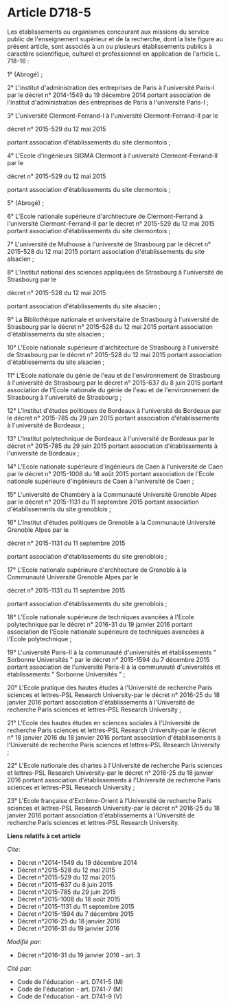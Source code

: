 # Article D718-5

Les établissements ou organismes concourant aux missions du service public de l'enseignement supérieur et de la recherche,
dont la liste figure au présent article, sont associés à un ou plusieurs établissements publics à caractère scientifique,
culturel et professionnel en application de l'article L. 718-16 :

1° (Abrogé) ;

2° L'institut d'administration des entreprises de Paris à l'université Paris-I par le décret n° 2014-1549 du 19 décembre 2014
portant association de l'institut d'administration des entreprises de Paris à l'université Paris-I ;

3° L'université Clermont-Ferrand-I à l'université Clermont-Ferrand-II par le 

décret n° 2015-529 du 12 mai 2015 

portant association d'établissements du site clermontois ;

4° L'Ecole d'ingénieurs SIGMA Clermont à l'université Clermont-Ferrand-II par le 

décret n° 2015-529 du 12 mai 2015 

portant association d'établissements du site clermontois ;

5° (Abrogé) ;

6° L'Ecole nationale supérieure d'architecture de Clermont-Ferrand à l'université Clermont-Ferrand-II par le 
décret n° 2015-529 du 12 mai 2015 
portant association d'établissements du site clermontois ;

7° L'université de Mulhouse à l'université de Strasbourg par le 
décret n° 2015-528 du 12 mai 2015 
portant association d'établissements du site alsacien ;

8° L'Institut national des sciences appliquées de Strasbourg à l'université de Strasbourg par le 

décret n° 2015-528 du 12 mai 2015 

portant association d'établissements du site alsacien ;

9° La Bibliothèque nationale et universitaire de Strasbourg à l'université de Strasbourg par le 
décret n° 2015-528 du 12 mai 2015 
portant association d'établissements du site alsacien ;

10° L'Ecole nationale supérieure d'architecture de Strasbourg à l'université de Strasbourg par le 
décret n° 2015-528 du 12 mai 2015 
portant association d'établissements du site alsacien ;

11° L'Ecole nationale du génie de l'eau et de l'environnement de Strasbourg à l'université de Strasbourg par le décret n°
2015-637 du 8 juin 2015 portant association de l'Ecole nationale du génie de l'eau et de l'environnement de Strasbourg à
l'université de Strasbourg ;

12° L'Institut d'études politiques de Bordeaux à l'université de Bordeaux par le décret n° 2015-785 du 29 juin 2015 portant
association d'établissements à l'université de Bordeaux ;

13° L'Institut polytechnique de Bordeaux à l'université de Bordeaux par le 
décret n° 2015-785 du 29 juin 2015 
portant association d'établissements à l'université de Bordeaux ;

14° L'Ecole nationale supérieure d'ingénieurs de Caen à l'université de Caen par le décret n° 2015-1008 du 18 août 2015
portant association de l'Ecole nationale supérieure d'ingénieurs de Caen à l'université de Caen ;

15° L'université de Chambéry à la Communauté Université Grenoble Alpes par le 
décret n° 2015-1131 du 11 septembre 2015 
portant association d'établissements du site grenoblois ;

16° L'Institut d'études politiques de Grenoble à la Communauté Université Grenoble Alpes par le 

décret n° 2015-1131 du 11 septembre 2015 

portant association d'établissements du site grenoblois ;

17° L'Ecole nationale supérieure d'architecture de Grenoble à la Communauté Université Grenoble Alpes par le 

décret n° 2015-1131 du 11 septembre 2015 

portant association d'établissements du site grenoblois ;

18° L'Ecole nationale supérieure de techniques avancées à l'Ecole polytechnique par le décret n° 2016-31 du 19 janvier 2016
portant association de l'Ecole nationale supérieure de techniques avancées à l'Ecole polytechnique ;

19° L'université Paris-II à la communauté d'universités et établissements " Sorbonne Universités " par le 
décret n° 2015-1594 du 7 décembre 2015 
portant association de l'université Paris-II à la communauté d'universités et établissements " Sorbonne Universités " ;

20° L'Ecole pratique des hautes études à l'Université de recherche Paris sciences et lettres-PSL Research University-par le 
décret n° 2016-25 du 18 janvier 2016 
portant association d'établissements à l'Université de recherche Paris sciences et lettres-PSL Research University ;

21° L'Ecole des hautes études en sciences sociales à l'Université de recherche Paris sciences et lettres-PSL Research
University-par le décret n° 18 janvier 2016 du 18 janvier 2016 portant association d'établissements à l'Université de
recherche Paris sciences et lettres-PSL Research University ;

22° L'Ecole nationale des chartes à l'Université de recherche Paris sciences et lettres-PSL Research University-par le 
décret n° 2016-25 du 18 janvier 2016 
portant association d'établissements à l'Université de recherche Paris sciences et lettres-PSL Research University ;

23° L'Ecole française d'Extrême-Orient à l'Université de recherche Paris sciences et lettres-PSL Research University-par le 
décret n° 2016-25 du 18 janvier 2016 
portant association d'établissements à l'Université de recherche Paris sciences et lettres-PSL Research University.

**Liens relatifs à cet article**

_Cite_:

  - Décret n°2014-1549 du 19 décembre 2014
  - Décret n°2015-528 du 12 mai 2015
  - Décret n°2015-529 du 12 mai 2015
  - Décret n°2015-637 du 8 juin 2015
  - Décret n°2015-785 du 29 juin 2015
  - Décret n°2015-1008 du 18 août 2015
  - Décret n°2015-1131 du 11 septembre 2015
  - Décret n°2015-1594 du 7 décembre 2015
  - Décret n°2016-25 du 18 janvier 2016
  - Décret n°2016-31 du 19 janvier 2016

_Modifié par_:

  - Décret n°2016-31 du 19 janvier 2016 - art. 3

_Cité par_:

  - Code de l'éducation - art. D741-5 (M)
  - Code de l'éducation - art. D741-7 (M)
  - Code de l'éducation - art. D741-9 (V)
